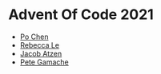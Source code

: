# Advent Of Code 2021

- [Po Chen](https://github.com/princemaple/aoc)
- [Rebecca Le](https://github.com/sevenseacat/advent_of_code)
- [Jacob Atzen](https://github.com/jacobat/advent_of_code)
- [Pete Gamache](https://github.com/gamache/advent2021)
